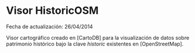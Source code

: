 Visor HistoricOSM
=================

Fecha de actualización: 26/04/2014

Visor cartográfico creado en [CartoDB] para la visualización de datos sobre patrimonio histórico bajo la clave *historic* existentes en [OpenStreetMap].

